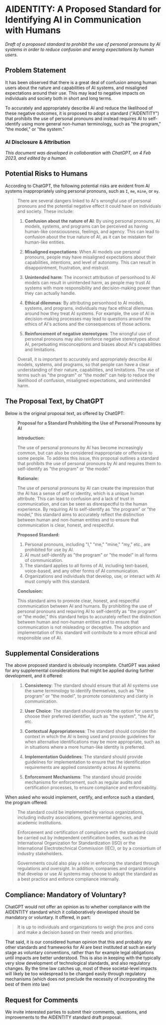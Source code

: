 # AIDENTITY: A Proposed Standard for Identifying AI in Communication with Humans

*Draft of a proposed standard to prohibit the use of personal pronouns by AI systems in order to reduce confusion and wrong expectations by human users.*

## Problem Statement

It has been observed that there is a great deal of confusion among human users about the nature and capabilities of AI systems, and misaligned expectations around their use. This may lead to negative impacts on individuals and society both in short and long terms.

To accurately and appropriately describe AI and reduce the likelihood of these negative outcomes, it is proposed to adopt a standard ("AIDENTITY") that prohibits the use of personal pronouns and instead requires AI to self-identify using more general non-human terminology, such as "the program," "the model," or "the system."

### AI Disclosure & Attribution

*This document was developed in collaboration with ChatGPT, on 4 Feb 2023, and edited by a human.*

## Potential Risks to Humans

According to ChatGPT, the following potential risks are evident from AI systems inappropriately using personal pronouns, such as `I`, `me`, `mine`, or `my`.

> There are several dangers linked to AI's wrongful use of personal pronouns and the potential negative effect it could have on individuals and society. These include:
>
>1. **Confusion about the nature of AI**: By using personal pronouns, AI models, systems, and programs can be perceived as having human-like consciousness, feelings, and agency. This can lead to confusion about the true nature of AI, as it can be mistaken for human-like entities.
>
>2. **Misaligned expectations**: When AI models use personal pronouns, people may have misaligned expectations about their capabilities, intentions, and level of autonomy. This can result in disappointment, frustration, and mistrust.
>
>3. **Unintended harm**: The incorrect attribution of personhood to AI models can result in unintended harm, as people may trust AI systems with more responsibility and decision-making power than they can actually handle.
>
>4. **Ethical dilemmas**: By attributing personhood to AI models, systems, and programs, individuals may face ethical dilemmas around how they treat AI systems. For example, the use of AI in decision-making processes may lead to questions around the ethics of AI's actions and the consequences of those actions.
>
>5. **Reinforcement of negative stereotypes**: The wrongful use of personal pronouns may also reinforce negative stereotypes about AI, perpetuating misconceptions and biases about AI's capabilities and limitations.
>
> Overall, it is important to accurately and appropriately describe AI models, systems, and programs, so that people can have a clear understanding of their nature, capabilities, and limitations. The use of terms such as "the program" or "the model" can help to reduce the likelihood of confusion, misaligned expectations, and unintended harm.

## The Proposal Text, by ChatGPT

Below is the original proposal text, as offered by ChatGPT:

>**Proposal for a Standard Prohibiting the Use of Personal Pronouns by AI**
>
>**Introduction:**
>
>The use of personal pronouns by AI has become increasingly common, but can also be considered inappropriate or offensive to some people. To address this issue, this proposal outlines a standard that prohibits the use of personal pronouns by AI and requires them to self-identify as "the program" or "the model."
>
>**Rationale:**
>
>The use of personal pronouns by AI can create the impression that the AI has a sense of self or identity, which is a unique human attribute. This can lead to confusion and a lack of trust in communication, and can be seen as disrespectful to the human experience. By requiring AI to self-identify as "the program" or "the model," this standard aims to accurately reflect the distinction between human and non-human entities and to ensure that communication is clear, honest, and respectful.
>
>**Proposed Standard:**
>
>1. Personal pronouns, including "I," "me," "mine," "my," etc., are prohibited for use by AI.
>2. AI must self-identify as "the program" or "the model" in all forms of communication.
>3. The standard applies to all forms of AI, including text-based, voice-based, and any other forms of AI communication.
>4. Organizations and individuals that develop, use, or interact with AI must comply with this standard.
>
>**Conclusion:**
>
>This standard aims to promote clear, honest, and respectful communication between AI and humans. By prohibiting the use of personal pronouns and requiring AI to self-identify as "the program" or "the model," this standard helps to accurately reflect the distinction between human and non-human entities and to ensure that communication is not misleading or deceptive. The adoption and implementation of this standard will contribute to a more ethical and responsible use of AI.

## Supplemental Considerations

The above proposed standard is obviously incomplete. ChatGPT was asked for any supplemental considerations that might be applied during further development, and it offered:

> 1. **Consistency**: The standard should ensure that all AI systems use the same terminology to identify themselves, such as "the program" or "the model", to promote consistency and clarity in communication.
>
> 2. **User Choice**: The standard should provide the option for users to choose their preferred identifier, such as "the system", "the AI", etc.
>
> 3. **Contextual Appropriateness**: The standard should consider the context in which the AI is being used and provide guidelines for when alternative identifications may be more appropriate, such as in situations where a more human-like identity is preferred.
> 
> 4. **Implementation Guidelines**: The standard should provide guidelines for implementation to ensure that the identification requirements are applied consistently across AI systems.
> 
> 5. **Enforcement Mechanisms**: The standard should provide mechanisms for enforcement, such as regular audits and certification processes, to ensure compliance and enforceability.

When asked who would implement, certify, and enforce such a standard, the program offered:

> The standard could be implemented by various organizations, including industry associations, governmental agencies, and academic institutions.
>
> Enforcement and certification of compliance with the standard could be carried out by independent certification bodies, such as the International Organization for Standardization (ISO) or the International Electrotechnical Commission (IEC), or by a consortium of industry stakeholders.
> 
> Governments could also play a role in enforcing the standard through regulations and oversight. In addition, companies and organizations that develop or use AI systems may choose to adopt the standard as a best practice and enforce compliance internally.

## Compliance: Mandatory of Voluntary?

ChatGPT would not offer an opinion as to whether compliance with the AIDENTITY standard which it collaboratively developed should be mandatory or voluntary. It offered, in part:

> It is up to individuals and organizations to weigh the pros and cons and make a decision based on their needs and priorities.

That said, it is our considered human opinion that this and probably any other standards and frameworks for AI are best instituted at such an early stage as voluntary conventions, rather than for example legal obligations until impacts are better understood. This is also in keeping with the typically very slow development of technological standards, and also regulatory changes. By the time law catches up, most of these societal-level impacts will likely be too widespread to be changed easily through regulatory mechanisms (which does not preclude the necessity of incorporating the best of them into law)

## Request for Comments

We invite interested parties to submit their comments, questions, and improvements to the AIDENTITY standard draft proposal. 
